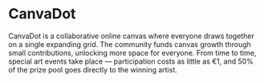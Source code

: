 # CanvaDot

CanvaDot is a collaborative online canvas where everyone draws together on a single expanding grid. The community funds canvas growth through small contributions, unlocking more space for everyone. From time to time, special art events take place — participation costs as little as €1, and 50% of the prize pool goes directly to the winning artist.
